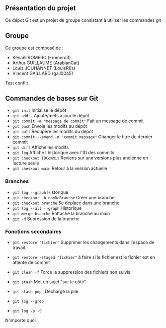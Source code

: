 ## Présentation du projet

Ce dépot Git est un projet de groupe consistant à utiliser les commandes git

## Groupe

Ce groupe est composé de :
- Kénaël ROMERO (kromero3)
- Arthur GUILLAUME (ArabianCat)
- Louis JOUHANNET (LouisR6s)
- Vincent GAILLARD (gail0045)

Test conflit

## Commandes de bases sur Git

- `git init`							   Initialise le dépôt
- `git add .`							   Ajoute/mets à jour le dépôt
- `git commit -m "message de commit"`	   Fait un message de commit
- `git push`							   Envoie les modifs au dépôt
- `git pull`							   Récupère les modifs du dépôt
- `git commit --amend -m "commit message"` Changer le titre du dernier commit
- `git diff`							   Affiche les modifs
- `git log`								   Affiche l'historique avec l'ID des commits
- `git checkout IDCommit`				   Reviens sur une versions plus ancienne en lecture seule
- `git checkout main`					   Retour à la version actuelle

### Branches

- `git log --graph`						   Historique
- `git checkout -b nomDeBranche`		   Créer une branche
- `git checkout branche`				   Se déplace dans une branche 
- `git log --all --graph`				   Historique
- `git merge branche`					   Rattache la branche au main
- `git -d`								   Supression de la branche

### Fonctions secondaires

- `git restore "fichier"`                  Supprimer les changements dans l'espace de travail
- `git restore -staged "fichier"`          à faire si le fichier est le fichier est en attente de commit
- `git clean -f`                           Force la suppression des fichiers non suivis

- `git stash`                              Met un sujet "sur le côté"
- `git stash pop `                         Décharge la pile

- `git log --grep`
- `git log -p -S`


N'importe quoi
